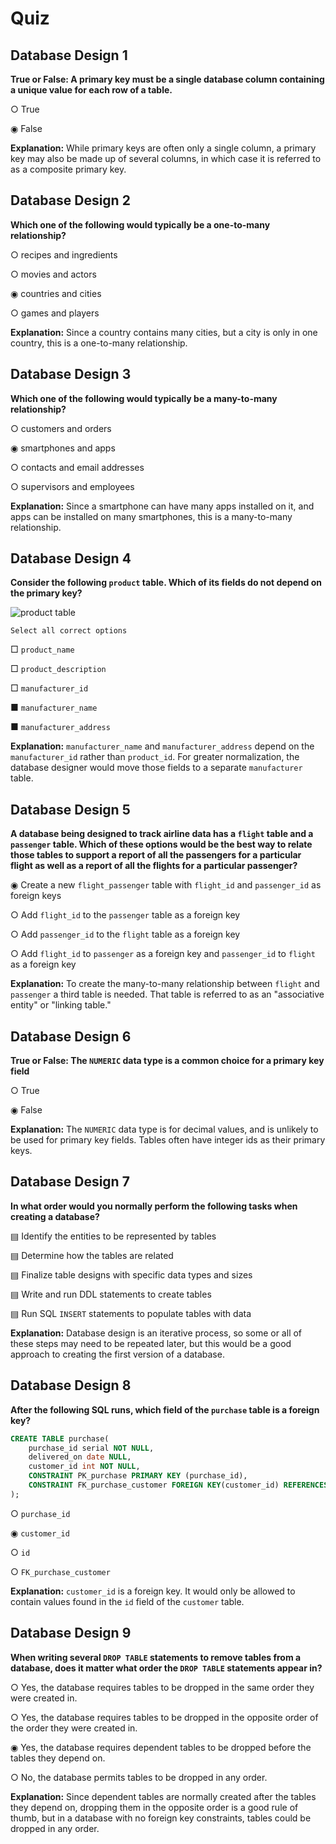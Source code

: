 # Quiz

## **Database Design 1**

**True or False: A primary key must be a single database column containing a unique value for each row of a table.**

○ True

◉ False

**Explanation:** While primary keys are often only a single column, a primary key may also be made up of several columns, in which case it is referred to as a composite primary key.


## **Database Design 2**

**Which one of the following would typically be a one-to-many relationship?**

○ recipes and ingredients

○ movies and actors

◉ countries and cities

○ games and players

**Explanation:** Since a country contains many cities, but a city is only in one country, this is a one-to-many relationship.


## **Database Design 3**

**Which one of the following would typically be a many-to-many relationship?**

○ customers and orders

◉ smartphones and apps

○ contacts and email addresses

○ supervisors and employees

**Explanation:** Since a smartphone can have many apps installed on it, and apps can be installed on many smartphones, this is a many-to-many relationship.


## **Database Design 4**

**Consider the following `product` table. Which of its fields do not depend on the primary key?**

![product table](https://user-images.githubusercontent.com/94882786/176062817-66a0db5b-5f9c-46d4-b3dd-a60d48a2a315.png)

	Select all correct options

□ `product_name`

□ `product_description`

□ `manufacturer_id`

■ `manufacturer_name`

■ `manufacturer_address`

**Explanation:** `manufacturer_name` and `manufacturer_address` depend on the `manufacturer_id` rather than `product_id`. For greater normalization, the database designer would move those fields to a separate `manufacturer` table.


## **Database Design 5**

**A database being designed to track airline data has a `flight` table and a `passenger` table. Which of these options would be the best way to relate those tables to support a report of all the passengers for a particular flight as well as a report of all the flights for a particular passenger?**

◉ Create a new `flight_passenger` table with `flight_id` and `passenger_id` as foreign keys

○ Add `flight_id` to the `passenger` table as a foreign key

○ Add `passenger_id` to the `flight` table as a foreign key

○ Add `flight_id` to `passenger` as a foreign key and `passenger_id` to `flight` as a foreign key

**Explanation:** To create the many-to-many relationship between `flight` and `passenger` a third table is needed. That table is referred to as an "associative entity" or "linking table."


## **Database Design 6**

**True or False: The `NUMERIC` data type is a common choice for a primary key field**

○ True

◉ False

**Explanation:** The `NUMERIC` data type is for decimal values, and is unlikely to be used for primary key fields. Tables often have integer ids as their primary keys.


## **Database Design 7**

**In what order would you normally perform the following tasks when creating a database?**

▤ Identify the entities to be represented by tables

▤ Determine how the tables are related

▤ Finalize table designs with specific data types and sizes

▤ Write and run DDL statements to create tables

▤ Run SQL `INSERT` statements to populate tables with data

**Explanation:** Database design is an iterative process, so some or all of these steps may need to be repeated later, but this would be a good approach to creating the first version of a database.


## **Database Design 8**

**After the following SQL runs, which field of the `purchase` table is a foreign key?**

```sql
CREATE TABLE purchase(
    purchase_id serial NOT NULL,
    delivered_on date NULL,
    customer_id int NOT NULL,
    CONSTRAINT PK_purchase PRIMARY KEY (purchase_id),
    CONSTRAINT FK_purchase_customer FOREIGN KEY(customer_id) REFERENCES customer (id)
);
```

○ `purchase_id`

◉ `customer_id`

○ `id`

○ `FK_purchase_customer`

**Explanation:** `customer_id` is a foreign key. It would only be allowed to contain values found in the `id` field of the `customer` table.


## **Database Design 9**

**When writing several `DROP TABLE` statements to remove tables from a database, does it matter what order the `DROP TABLE` statements appear in?**

○ Yes, the database requires tables to be dropped in the same order they were created in.

○ Yes, the database requires tables to be dropped in the opposite order of the order they were created in.

◉ Yes, the database requires dependent tables to be dropped before the tables they depend on.

○ No, the database permits tables to be dropped in any order.

**Explanation:** Since dependent tables are normally created after the tables they depend on, dropping them in the opposite order is a good rule of thumb, but in a database with no foreign key constraints, tables could be dropped in any order.
